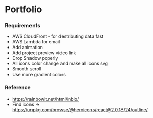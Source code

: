 # Portfolio

### Requirements
 - AWS CloudFront - for destributing data fast
 - AWS Lambda for email
 - Add animation
 - Add project preview video link
 - Drop Shadow poperly
 - All icons color change and make all icons svg
 - Smooth scroll
 - Use more gradient colors

### Reference
 - https://rainbowit.net/html/inbio/
 - Find icons -> https://unpkg.com/browse/@heroicons/react@2.0.18/24/outline/

 
